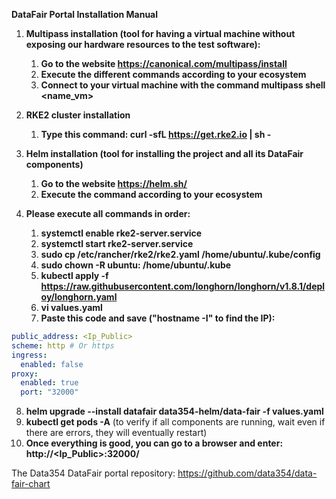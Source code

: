 **DataFair Portal Installation Manual**

1. **Multipass installation (tool for having a virtual machine without exposing our hardware resources to the test software):**
   1. **Go to the website https://canonical.com/multipass/install**
   2. **Execute the different commands according to your ecosystem**
   3. **Connect to your virtual machine with the command multipass shell <name_vm>**

2. **RKE2 cluster installation**
   1. **Type this command: curl -sfL https://get.rke2.io | sh -**

3. **Helm installation (tool for installing the project and all its DataFair components)**
   1. **Go to the website https://helm.sh/**
   2. **Execute the command according to your ecosystem**

4. **Please execute all commands in order:**
   1. **systemctl enable rke2-server.service**
   2. **systemctl start rke2-server.service**
   3. **sudo cp /etc/rancher/rke2/rke2.yaml /home/ubuntu/.kube/config**
   4. **sudo chown -R ubuntu: /home/ubuntu/.kube**
   5. **kubectl apply -f https://raw.githubusercontent.com/longhorn/longhorn/v1.8.1/deploy/longhorn.yaml**
   6. **vi values.yaml**
   7. **Paste this code and save ("hostname -I" to find the IP):**

```yaml
public_address: <Ip_Public>
scheme: http # Or https
ingress:
  enabled: false
proxy:
  enabled: true
  port: "32000"
```

8. **helm upgrade --install datafair data354-helm/data-fair -f values.yaml**
9. **kubectl get pods -A** (to verify if all components are running, wait even if there are errors, they will eventually restart)
10. **Once everything is good, you can go to a browser and enter: http://<Ip_Public>:32000/**

The Data354 DataFair portal repository: https://github.com/data354/data-fair-chart